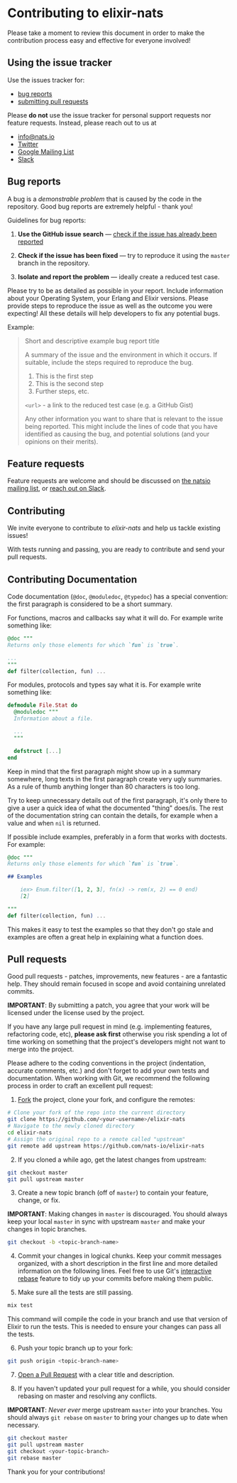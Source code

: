 # Contributing to elixir-nats

Please take a moment to review this document in order to make the contribution
process easy and effective for everyone involved!

## Using the issue tracker

Use the issues tracker for:

* [bug reports](#bug-reports)
* [submitting pull requests](#pull-requests)

Please **do not** use the issue tracker for personal support requests nor feature requests. Instead,
please reach out to us at

* [info@nats.io](mailto:info@nats.io)
* [Twitter](https://twitter.com/nats_io)
* [Google Mailing List](https://groups.google.com/forum/#!forum/natsio)
* [Slack](https://docs.google.com/a/apcera.com/forms/d/104yA7oqq7SPoMDG_J9MnVE74gVwBnTmVHKP5ABHoM5k/viewform?embedded=true)


## Bug reports

A bug is a _demonstrable problem_ that is caused by the code in the repository.
Good bug reports are extremely helpful - thank you!

Guidelines for bug reports:

1. **Use the GitHub issue search** &mdash; [check if the issue has already been
   reported](https://github.com/nats-io/elixir-nats/search?type=Issues)

2. **Check if the issue has been fixed** &mdash; try to reproduce it using the
   `master` branch in the repository.

3. **Isolate and report the problem** &mdash; ideally create a reduced test
   case.

Please try to be as detailed as possible in your report. Include information about
your Operating System, your Erlang and Elixir versions. Please provide steps to
reproduce the issue as well as the outcome you were expecting! All these details
will help developers to fix any potential bugs.

Example:

> Short and descriptive example bug report title
>
> A summary of the issue and the environment in which it occurs. If suitable,
> include the steps required to reproduce the bug.
>
> 1. This is the first step
> 2. This is the second step
> 3. Further steps, etc.
>
> `<url>` - a link to the reduced test case (e.g. a GitHub Gist)
>
> Any other information you want to share that is relevant to the issue being
> reported. This might include the lines of code that you have identified as
> causing the bug, and potential solutions (and your opinions on their
> merits).

## Feature requests

Feature requests are welcome and should be discussed on [the natsio mailing list](https://groups.google.com/forum/#!forum/natsio),
or [reach out on Slack](https://docs.google.com/a/apcera.com/forms/d/104yA7oqq7SPoMDG_J9MnVE74gVwBnTmVHKP5ABHoM5k/viewform?embedded=true).

## Contributing

We invite everyone to contribute to *elixir-nats* and help us tackle
existing issues!

With tests running and passing, you are ready to contribute and
send your pull requests.

## Contributing Documentation

Code documentation (`@doc`, `@moduledoc`, `@typedoc`) has a special convention:
the first paragraph is considered to be a short summary.

For functions, macros and callbacks say what it will do. For example write
something like:

```elixir
@doc """
Returns only those elements for which `fun` is `true`.

...
"""
def filter(collection, fun) ...
```

For modules, protocols and types say what it is. For example write
something like:

```elixir
defmodule File.Stat do
  @moduledoc """
  Information about a file.

  ...
  """

  defstruct [...]
end
```

Keep in mind that the first paragraph might show up in a summary somewhere, long
texts in the first paragraph create very ugly summaries. As a rule of thumb
anything longer than 80 characters is too long.

Try to keep unnecessary details out of the first paragraph, it's only there to
give a user a quick idea of what the documented "thing" does/is. The rest of the
documentation string can contain the details, for example when a value and when
`nil` is returned.

If possible include examples, preferably in a form that works with doctests. For
example:

```elixir
@doc """
Returns only those elements for which `fun` is `true`.

## Examples

    iex> Enum.filter([1, 2, 3], fn(x) -> rem(x, 2) == 0 end)
    [2]

"""
def filter(collection, fun) ...
```

This makes it easy to test the examples so that they don't go stale and examples
are often a great help in explaining what a function does.

## Pull requests

Good pull requests - patches, improvements, new features - are a fantastic
help. They should remain focused in scope and avoid containing unrelated
commits.

**IMPORTANT**: By submitting a patch, you agree that your work will be
licensed under the license used by the project.

If you have any large pull request in mind (e.g. implementing features,
refactoring code, etc), **please ask first** otherwise you risk spending
a lot of time working on something that the project's developers might
not want to merge into the project.

Please adhere to the coding conventions in the project (indentation,
accurate comments, etc.) and don't forget to add your own tests and
documentation. When working with Git, we recommend the following process
in order to craft an excellent pull request:

1. [Fork](https://help.github.com/fork-a-repo/) the project, clone your fork,
  and configure the remotes:

  ```sh
  # Clone your fork of the repo into the current directory
  git clone https://github.com/<your-username>/elixir-nats
  # Navigate to the newly cloned directory
  cd elixir-nats
  # Assign the original repo to a remote called "upstream"
  git remote add upstream https://github.com/nats-io/elixir-nats
  ```

2. If you cloned a while ago, get the latest changes from upstream:

  ```sh
  git checkout master
  git pull upstream master
  ```

3. Create a new topic branch (off of `master`) to contain your feature, change,
  or fix.

  **IMPORTANT**: Making changes in `master` is discouraged. You should always
  keep your local `master` in sync with upstream `master` and make your
  changes in topic branches.

  ```sh
  git checkout -b <topic-branch-name>
  ```

4. Commit your changes in logical chunks. Keep your commit messages organized,
  with a short description in the first line and more detailed information on
  the following lines. Feel free to use Git's
  [interactive rebase](https://help.github.com/articles/interactive-rebase)
  feature to tidy up your commits before making them public.

5. Make sure all the tests are still passing.

  ```sh
  mix test
  ```

  This command will compile the code in your branch and use that
  version of Elixir to run the tests. This is needed to ensure your changes can
  pass all the tests.

6. Push your topic branch up to your fork:

  ```sh
  git push origin <topic-branch-name>
  ```

7. [Open a Pull Request](https://help.github.com/articles/using-pull-requests/)
  with a clear title and description.

8. If you haven't updated your pull request for a while, you should consider
  rebasing on master and resolving any conflicts.

  **IMPORTANT**: _Never ever_ merge upstream `master` into your branches. You
  should always `git rebase` on `master` to bring your changes up to date when
  necessary.

  ```sh
  git checkout master
  git pull upstream master
  git checkout <your-topic-branch>
  git rebase master
  ```

Thank you for your contributions!